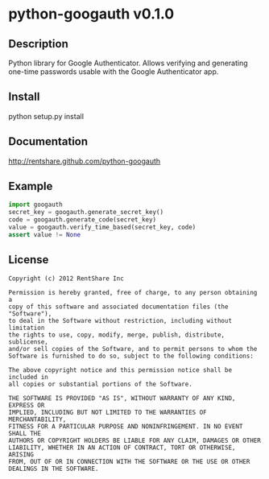 python-googauth v0.1.0
======================

Description
-----------

Python library for Google Authenticator. Allows verifying and generating
one-time passwords usable with the Google Authenticator app.


Install
-------

python setup.py install


Documentation
-------------

http://rentshare.github.com/python-googauth


Example
-------

```python
import googauth
secret_key = googauth.generate_secret_key()
code = googauth.generate_code(secret_key)
value = googauth.verify_time_based(secret_key, code)
assert value != None
```


License
-------

    Copyright (c) 2012 RentShare Inc

    Permission is hereby granted, free of charge, to any person obtaining a
    copy of this software and associated documentation files (the "Software"),
    to deal in the Software without restriction, including without limitation
    the rights to use, copy, modify, merge, publish, distribute, sublicense,
    and/or sell copies of the Software, and to permit persons to whom the
    Software is furnished to do so, subject to the following conditions:

    The above copyright notice and this permission notice shall be included in
    all copies or substantial portions of the Software.

    THE SOFTWARE IS PROVIDED "AS IS", WITHOUT WARRANTY OF ANY KIND, EXPRESS OR
    IMPLIED, INCLUDING BUT NOT LIMITED TO THE WARRANTIES OF MERCHANTABILITY,
    FITNESS FOR A PARTICULAR PURPOSE AND NONINFRINGEMENT. IN NO EVENT SHALL THE
    AUTHORS OR COPYRIGHT HOLDERS BE LIABLE FOR ANY CLAIM, DAMAGES OR OTHER
    LIABILITY, WHETHER IN AN ACTION OF CONTRACT, TORT OR OTHERWISE, ARISING
    FROM, OUT OF OR IN CONNECTION WITH THE SOFTWARE OR THE USE OR OTHER
    DEALINGS IN THE SOFTWARE.
